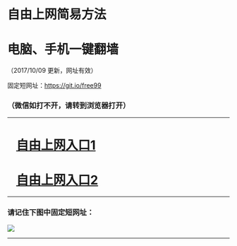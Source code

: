﻿# 自由上网简易方法

# 电脑、手机一键翻墙

（2017/10/09 更新，网址有效）

固定短网址：https://git.io/free99

### （微信如打不开，请转到浏览器打开）


***





# &nbsp;&nbsp; <a href="http://ft1134711444.fwq-tz-1001.info/fwqtz01.html?t=10090014216 " target="_blank">自由上网入口1</a>
# &nbsp;&nbsp; <a href="http://ft2654826747.fwq-tz-1002.info/fwqtz02.html?t=10090011817 " target="_blank">自由上网入口2</a>
***

### 请记住下图中固定短网址：

<img src="https://s3-us-west-2.amazonaws.com/fwq-1001/yjfq-20170905okok.png" /> 


***


